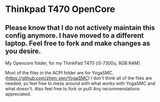 # Thinkpad T470 OpenCore
 
 ## Please know that I do not actively maintain this config anymore. I have moved to a different laptop. Feel free to fork and make changes as you desire. 
 
 My Opencore folder, for my ThinkPad T470 (i5-7300u, 8GB RAM)

Most of the files in the ACPI folder are for YogaSMC. (https://github.com/zhen-zen/YogaSMC) I don't think all of the files are needed, so feel free to mess around with what works with YogaSMC and what doesn't. Also feel free to fork or pull! Any recommendations appreciated.
